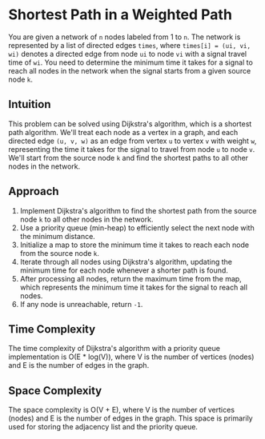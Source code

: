 # Shortest Path in a Weighted Path

You are given a network of `n` nodes labeled from 1 to `n`. The network is represented by a list of directed edges `times`, where `times[i] = (ui, vi, wi)` denotes a directed edge from node `ui` to node `vi` with a signal travel time of `wi`. You need to determine the minimum time it takes for a signal to reach all nodes in the network when the signal starts from a given source node `k`.

## Intuition
This problem can be solved using Dijkstra's algorithm, which is a shortest path algorithm. We'll treat each node as a vertex in a graph, and each directed edge `(u, v, w)` as an edge from vertex `u` to vertex `v` with weight `w`, representing the time it takes for the signal to travel from node `u` to node `v`. We'll start from the source node `k` and find the shortest paths to all other nodes in the network.

## Approach
1. Implement Dijkstra's algorithm to find the shortest path from the source node `k` to all other nodes in the network.
2. Use a priority queue (min-heap) to efficiently select the next node with the minimum distance.
3. Initialize a map to store the minimum time it takes to reach each node from the source node `k`.
4. Iterate through all nodes using Dijkstra's algorithm, updating the minimum time for each node whenever a shorter path is found.
5. After processing all nodes, return the maximum time from the map, which represents the minimum time it takes for the signal to reach all nodes.
6. If any node is unreachable, return `-1`.

## Time Complexity
The time complexity of Dijkstra's algorithm with a priority queue implementation is O(E * log(V)), where V is the number of vertices (nodes) and E is the number of edges in the graph.

## Space Complexity
The space complexity is O(V + E), where V is the number of vertices (nodes) and E is the number of edges in the graph. This space is primarily used for storing the adjacency list and the priority queue.
